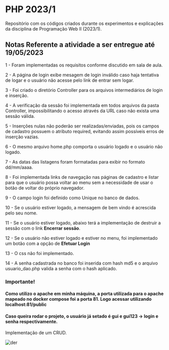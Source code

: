 # PHP 2023/1

Repositório com os códigos criados durante os experimentos e explicações da disciplina de Programação Web II (2023/1).

## Notas Referente a atividade a ser entregue até 19/05/2023

1 - Foram implementadas os requisitos conforme discutido em sala de aula.

2 - A página de login exibe mesagem de login inválido caso haja tentativa de logar e o usuário não acesse pelo link de entrar sem logar.

3 - Foi criado o diretório Controller para os arquivos intermediários de login e inserção.

4 - A verificação da sessão foi implementada em todos arquivos da pasta Controller, impossibilitando o acesso através da URL caso não exista uma sessão válida.

5 - Inserções nulas não poderão ser realizadas/enviadas, pois os campos de cadastro possuem o atributo required, evitando assim possíveis erros de inserção vazias.

6 - O mesmo arquivo home.php comporta o usuário logado e o usuário não logado.

7 - As datas das listagens foram formatadas para exibir no formato dd/mm/aaaa.

8 - Foi implementada links de navegação nas páginas de cadastro e listar para que o usuário possa voltar ao menu sem a necessidade de usar o botão de voltar do próprio navegador.

9 - O campo login foi definido como Unique no banco de dados.

10 - Se o usuário estiver logado, a mensagem de bem vindo é acrescida pelo seu nome.

11 - Se o usuário estiver logado, abaixo terá a implementação de destruir a sessão com o link **Encerrar sessão**.

12 - Se o usuário não estiver logado e estiver no menu, foi implementado um botão com a opção de **Efetuar Login**

13 - O css não foi implementado.

14 - A senha cadastrada no banco foi inserida com hash md5 e o arquivo usuario_dao.php valida a senha com o hash aplicado.

### Importante!

#### Como utilizo o apache em minha máquina, a porta utilizada para o apache mapeado no docker compose foi a porta 81. Logo acessar utilizando localhost:81/public
#### Caso queira rodar o projeto, o usuário já setado é gui e gui123 -> login e senha respectivamente.




Implementação de um CRUD.

![der](./exemplo_alunos/banco.png)
